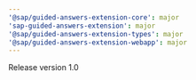 ```yaml
---
'@sap/guided-answers-extension-core': major
'sap-guided-answers-extension': major
'@sap/guided-answers-extension-types': major
'@sap/guided-answers-extension-webapp': major
---
```


Release version 1.0
